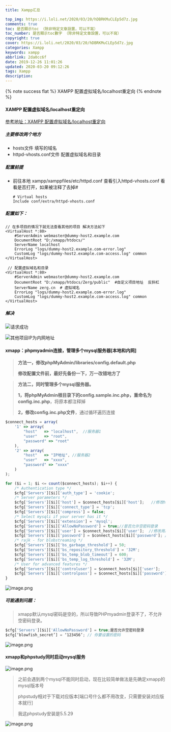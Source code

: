 ```yaml
---
title: Xampp汇总

top_img: https://i.loli.net/2020/03/20/hDBRKMuCLEp5d7z.jpg
comments: true
toc: 是否顯示toc （除非特定文章設置，可以不寫）
toc_number: 是否顯示toc數字 （除非特定文章設置，可以不寫）
copyright: true
cover: https://i.loli.net/2020/03/20/hDBRKMuCLEp5d7z.jpg
categories: Xampp
keywords: xampp
abbrlink: 2da0cc6f
date: 2019-12-26 11:01:26
updated: 2020-03-20 09:12:26
tags: Xampp
description:
---
```


<blockquote class="blockquote-center"></blockquote>
{% note success flat %}
XAMPP 配置虚拟域名/localhost重定向
{% endnote %}

#### XAMPP 配置虚拟域名/localhost重定向
[参考地址：XAMPP 配置虚拟域名/localhost重定向](https://juejin.im/post/5c85cc00f265da2dae5158aa#heading-6)

##### 主要修改两个地方
- hosts文件 填写的域名
- httpd-vhosts.conf文件 配置虚拟域名和目录
##### 配置前提
- 前往本地 xampp/xamppfiles/etc/httpd.conf 查看引入httpd-vhosts.conf 看看是否打开，如果被注释了去掉#
    ```
    # Virtual hosts
    Include conf/extra/httpd-vhosts.conf
    ```
##### 配置如下：
```
// 在多项目的情况下就无法查看其他的项目 解决方法如下
<VirtualHost *:80>
    #ServerAdmin webmaster@dummy-host2.example.com
    DocumentRoot "D:/xmapp/htdocs/"
    ServerName localhost
    ErrorLog "logs/dummy-host2.example.com-error.log"
    CustomLog "logs/dummy-host2.example.com-access.log" common
</VirtualHost>

 // 配置虚拟域名和目录
<VirtualHost *:80>
    #ServerAdmin webmaster@dummy-host2.example.com
    DocumentRoot "D:/xmapp/htdocs/Zerg/public"  #自定义项目地址  反斜杠
    ServerName zerg.cn  # 虚拟域名
    ErrorLog "logs/dummy-host2.example.com-error.log"
    CustomLog "logs/dummy-host2.example.com-access.log" common
</VirtualHost>
```
##### 解决

![请求成功](https://i.loli.net/2020/03/22/PhXFV2Jt79A6vDj.png)

![其他项目IP为内网地址](https://i.loli.net/2020/03/22/mloKuWf6OQDZqIe.png)

#### xmapp：phpmyadmin连接，管理多个mysql服务器[本地和内网]

> **方法一，修改phpMyAdmin/libraries/config.default.php**
>
> **修改配置文件前，最好先备份一下，万一改错地方了**

> **方法二，同时管理多个mysql服务器。**
>
> **1，将phpMyAdmin根目录下的config.sample.inc.php，重命名为config.inc.php**，将原本都注释掉
>
> **2，修改config.inc.php文件**，通过循环遍历连接

```js
$connect_hosts = array(
    '1' => array(
        "host"   => "localhost",  //服务器1  
        "user"   => "root",
        "password" => "root"
    ),
    '2' => array(
        "host"   => "IP地址", //服务器2  
        "user"   => "xxxx",
        "password" => "xxxx"
    )
);

for ($i = 1; $i <= count($connect_hosts); $i++) {
    /* Authentication type */
    $cfg['Servers'][$i]['auth_type'] = 'cookie';
    /* Server parameters */
    $cfg['Servers'][$i]['host'] = $connect_hosts[$i]['host'];   //修改host  
    $cfg['Servers'][$i]['connect_type'] = 'tcp';
    $cfg['Servers'][$i]['compress'] = false;
    /* Select mysqli if your server has it */
    $cfg['Servers'][$i]['extension'] = 'mysql';
    $cfg['Servers'][$i]['AllowNoPassword'] = true;//是否允许空密码登录
    $cfg['Servers'][$i]['user'] = $connect_hosts[$i]['user'];  //修改用户名  
    $cfg['Servers'][$i]['password'] = $connect_hosts[$i]['password']; //密码  
    /* rajk - for blobstreaming */
    $cfg['Servers'][$i]['bs_garbage_threshold'] = 50;
    $cfg['Servers'][$i]['bs_repository_threshold'] = '32M';
    $cfg['Servers'][$i]['bs_temp_blob_timeout'] = 600;
    $cfg['Servers'][$i]['bs_temp_log_threshold'] = '32M';
    /* User for advanced features */
    $cfg['Servers'][$i]['controluser'] = $connect_hosts[$i]['user'];
    $cfg['Servers'][$i]['controlpass'] = $connect_hosts[$i]['password'];
}
```

![image.png](https://i.loli.net/2020/03/22/7bY2RlWkZsEyK5C.png)

##### 可能遇到问题：

> xmapp默认mysql密码是空的，所以导致PHPmyadmin登录不了，不允许空密码登录。

```js
$cfg['Servers'][$i]['AllowNoPassword'] = true;是否允许空密码登录
$cfg[‘blowfish_secret’] = ‘123456’; // 你要设置的密码
```

![image.png](https://i.loli.net/2020/03/22/xFqTsLaYjwtv19z.png)

#### xmapp和phpstudy同时启动mysql服务

![image.png](https://i.loli.net/2020/03/22/9IKVuw4mkDTqz61.png)

> 之前会遇到两个mysql不能同时启动，现在比较简单做法是先确定xmapp的mysql版本号
>
> phpstudy相对于下载对应版本[端口号什么都不用改变，只需要安装对应版本就行]
>
> 我这phpstudy安装是5.5.29

![image.png](https://i.loli.net/2020/03/22/Gp3qQZMdnwXx9k2.png)


